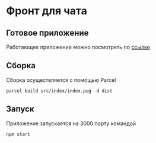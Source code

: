 # Фронт для чата
## Готовое приложение
Работающее приложение можно посмотреть по [ссылке](https://6305f04a66ca155f51d61f3f--radiant-speculoos-e31855.netlify.app/)
## Сборка
Сборка осуществляется с помощью Parcel

`parcel build src/index/index.pug -d dist` 

## Запуск
Приложение запускается на 3000 порту командой

`npm start`
